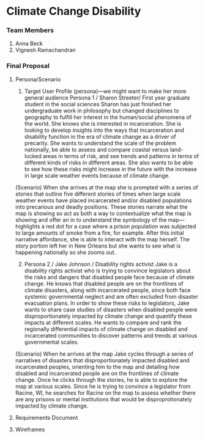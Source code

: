 # Climate Change Disability

### Team Members
1. Anna Beck
2. Vignesh Ramachandran

### Final Proposal
1. Persona/Scenario
    1. Target User Profile (persona)—we might want to make her more general audience
    Persona 1 / Sharon Streeter/ First year graduate student in the social sciences
    Sharon has just finished her undergraduate work in philosophy but changed disciplines to geography to fulfill her interest in the human/social phenomena of the world. She knows she is interested in incarceration. She is looking to develop insights into the ways that incarceration and disability function in the era of climate change as a driver of precarity. She wants to understand the scale of the problem nationally, be able to assess and compare coastal versus land-locked areas in terms of risk, and see trends and patterns in terms of different kinds of risks in different areas. She also wants to be able to see how these risks might increase in the future with the increase in large scale weather events because of climate change.

    (Scenario) When she arrives at the map she is prompted with a series of stories that outline five different stories of times when large scale weather events have placed incarcerated and/or disabled populations into precarious and deadly positions. These stories narrate what the map is showing so act as both a way to contextualize what the map is showing and offer an in to understand the symbology of the map—highlights a red dot for a case where a prison population was subjected to large amounts of smoke from a fire, for example. After this initial narrative affordance, she is able to interact with the map herself. The story portion left her in New Orleans but she wants to see what is happening nationally so she zooms out. 

    2. Persona 2 / Jake Johnson / Disability rights activist
    Jake is a disability rights activist who is trying to convince legislators about the risks and dangers that disabled people face because of climate change. He knows that disabled people are on the frontlines of climate disasters, along with incarcerated people, since both face systemic governmental neglect and are often excluded from disaster evacuation plans. In order to show these risks to legislators, Jake wants to share case studies of disasters when disabled people were disproportionately impacted by climate change and quantify these impacts at different scales. He wants to compare and rank the regionally differential impacts of climate change on disabled and incarcerated communities to discover patterns and trends at various governmental scales. 

    (Scenario) When he arrives at the map Jake cycles through a series of narratives of disasters that disproportionately impacted disabled and incarcerated peoples, orienting him to the map and detailing how disabled and incarcerated people are on the frontlines of climate change. Once he clicks through the stories, he is able to explore the map at various scales. Since he is trying to convince a legislator from Racine, WI, he searches for Racine on the map to assess whether there are any prisons or mental institutions that would be disproprotionately impacted by climate change. 
    
2. Requirements Document

3. Wireframes






